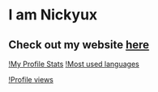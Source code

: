 # I am Nickyux
## Check out my website [here](https://nickyux.com)

[!My Profile Stats](https://github-readme-stats.vercel.app/api?username=nmsturcke&theme=midnight-puprle&count_private=false&hide_border=true&line_height=20)
[!Most used languages](https://github-readme-stats.vercel.app/api/top-langs?username=nmsturcke&layout=compact&theme=midnight-puprle&count_private=false&hide_border=true)

[!Profile views](https://nocache.advaith.workers.dev/?url=https://gpvc.arturio.dev/nmsturcke)